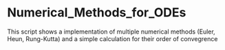 # Numerical_Methods_for_ODEs
This script shows a implementation of multiple numerical methods (Euler, Heun, Rung-Kutta) and a simple calculation for their order of convegrence
